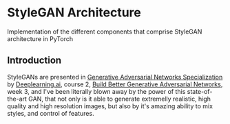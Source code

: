 # StyleGAN Architecture
Implementation of the different components that comprise StyleGAN architecture in PyTorch

## Introduction

StyleGANs are presented in [Generative Adversarial Networks Specialization](https://www.coursera.org/specializations/generative-adversarial-networks-gans) by [Deeplearning.ai](https://www.deeplearning.ai/), course 2, [Build Better Generative Adversarial Networks](https://www.coursera.org/learn/build-better-generative-adversarial-networks-gans), week 3, and I've been literally blown away by the power of this state-of-the-art GAN, that not only is it able to generate extremelly realistic, high quality and high resolution images, but also by it's amazing ability to mix styles, and control of features.
